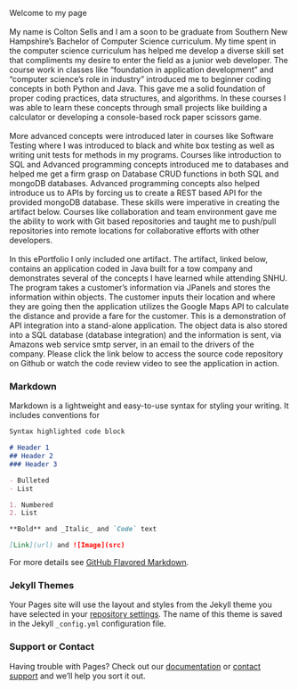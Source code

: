 Welcome to my page<br><br>
	My name is Colton Sells and I am a soon to be graduate from Southern New Hampshire’s Bachelor of Computer Science curriculum. My time spent in the computer science curriculum has helped me develop a diverse skill set that compliments my desire to enter the field as a junior web developer. The course work in classes like “foundation in application development” and “computer science’s role in industry” introduced me to beginner coding concepts in both Python and Java. This gave me a solid foundation of proper coding practices, data structures, and algorithms. In these courses I was able to learn these concepts through small projects like building a calculator or developing a console-based rock paper scissors game. <br><br>
	More advanced concepts were introduced later in courses like Software Testing where I was introduced to black and white box testing as well as writing unit tests for methods in my programs. Courses like introduction to SQL and Advanced programming concepts introduced me to databases and helped me get a firm grasp on Database CRUD functions in both SQL and mongoDB databases. Advanced programming concepts also helped introduce us to APIs by forcing us to create a REST based API for the provided mongoDB database. These skills were imperative in creating the artifact below. Courses like collaboration and team environment gave me the ability to work with Git based repositories and taught me to push/pull repositories into remote locations for collaborative efforts with other developers. <br><br>
	In this ePortfolio I only included one artifact. The artifact, linked below, contains an application coded in Java built for a tow company and demonstrates several of the concepts I have learned while attending SNHU. The program takes a customer’s information via JPanels and stores the information within objects. The customer inputs their location and where they are going then the application utilizes the Google Maps API to calculate the distance and provide a fare for the customer. This is a demonstration of API integration into a stand-alone application. The object data is also stored into a SQL database (database integration) and the information is sent, via Amazons web service smtp server, in an email to the drivers of the company. Please click the link below to access the source code repository on Github or watch the code review video to see the application in action.<br>


### Markdown

Markdown is a lightweight and easy-to-use syntax for styling your writing. It includes conventions for

```markdown
Syntax highlighted code block

# Header 1
## Header 2
### Header 3

- Bulleted
- List

1. Numbered
2. List

**Bold** and _Italic_ and `Code` text

[Link](url) and ![Image](src)
```

For more details see [GitHub Flavored Markdown](https://guides.github.com/features/mastering-markdown/).

### Jekyll Themes

Your Pages site will use the layout and styles from the Jekyll theme you have selected in your [repository settings](https://github.com/coltonsells/Capstone-Project/settings). The name of this theme is saved in the Jekyll `_config.yml` configuration file.

### Support or Contact

Having trouble with Pages? Check out our [documentation](https://help.github.com/categories/github-pages-basics/) or [contact support](https://github.com/contact) and we’ll help you sort it out.
